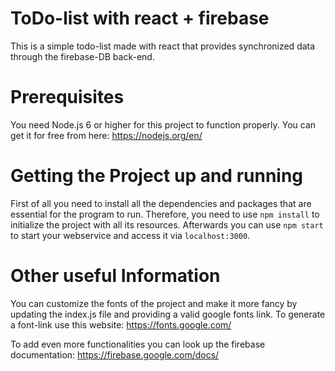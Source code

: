 # ToDo-list with react + firebase
This is a simple todo-list made with react that provides synchronized data through the firebase-DB back-end.

# Prerequisites
You need Node.js 6 or higher for this project to function properly. You can get it for free from here: https://nodejs.org/en/

# Getting the Project up and running
First of all you need to install all the dependencies and packages that are essential for the program to run. Therefore, you need to use  ```npm install``` to initialize the project with all its resources. Afterwards you can use ```npm start``` to start your webservice and access it via ```localhost:3000```.

# Other useful Information
You can customize the fonts of the project and make it more fancy by updating the index.js file and providing a valid google fonts link. To generate a font-link use this website: https://fonts.google.com/

To add even more functionalities you can look up the firebase documentation: https://firebase.google.com/docs/
